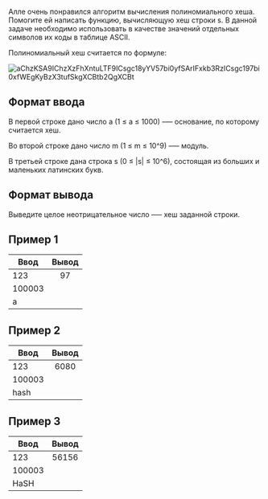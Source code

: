 Алле очень понравился алгоритм вычисления полиномиального хеша. Помогите ей написать функцию, вычисляющую хеш строки s. В данной задаче необходимо использовать в качестве значений отдельных символов их коды в таблице ASCII.

Полиномиальный хеш считается по формуле:

![aChzKSA9IChzXzFhXntuLTF9ICsgc18yYV57bi0yfSArIFxkb3RzICsgc197bi0xfWEgKyBzX3tufSkgXCBtb2QgXCBt](https://github.com/kkhitalenko/secrets/assets/115172229/e78bed3f-f475-4777-a5b0-e0de86096199)


## Формат ввода
В первой строке дано число a (1 ≤ a ≤ 1000) –— основание, по которому считается хеш.

Во второй строке дано число m (1 ≤ m ≤ 10^9) –— модуль.

В третьей строке дана строка s (0 ≤ |s| ≤ 10^6), состоящая из больших и маленьких латинских букв.

## Формат вывода
Выведите целое неотрицательное число –— хеш заданной строки.

## Пример 1
| Ввод                     | Вывод                      | 
| ------------------------ |:--------------------------:|
| 123                      | 97                         |
| 100003                   |                            |
| a                        |                            |



## Пример 2
| Ввод                     | Вывод                      | 
| ------------------------ |:--------------------------:|
| 123                      | 6080                       |
| 100003                   |                            |
| hash                     |                            |

## Пример 3
| Ввод                     | Вывод                      | 
| ------------------------ |:--------------------------:|
| 123                      | 56156                      |
| 100003                   |                            |
| HaSH                     |                            |

